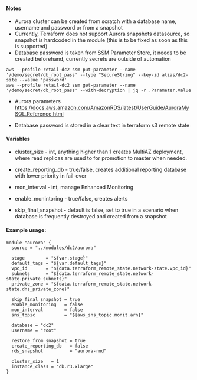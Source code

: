 #### Notes
* Aurora cluster can be created from scratch with a database name, username and password or from a snapshot
* Currently, Terraform does not support Aurora snapshots datasource, so snapshot is hardcoded in the module (this is to be fixed as soon as this is supported)
* Database password is taken from SSM Parameter Store, it needs to be created beforehand, currently secrets are outside of automation
```
aws --profile retail-dc2 ssm put-parameter --name '/demo/secret/db_root_pass' --type "SecureString" --key-id alias/dc2-site --value 'password'
aws --profile retail-dc2 ssm get-parameter --name '/demo/secret/db_root_pass' --with-decryption | jq -r .Parameter.Value
```
* Aurora parameters
https://docs.aws.amazon.com/AmazonRDS/latest/UserGuide/AuroraMySQL.Reference.html

* Database password is stored in a clear text in terraform s3 remote state

#### Variables
* cluster_size - int, anything higher than 1 creates MultiAZ deployment, where read replicas are used to for promotion to master when needed.

* create_reporting_db - true/false, creates additional reporting database with lower priority in fail-over

* mon_interval - int, manage Enhanced Monitoring

* enable_monintoring - true/false, creates alerts

* skip_final_snapshot - default is false, set to true in a scenario when database is frequently destroyed and created from a snapshot


#### Example usage:
```
module "aurora" {
  source = "../modules/dc2/aurora"

  stage        = "${var.stage}"
  default_tags = "${var.default_tags}"
  vpc_id       = "${data.terraform_remote_state.network-state.vpc_id}"
  subnets      = "${data.terraform_remote_state.network-state.private_subnets}"
  private_zone = "${data.terraform_remote_state.network-state.dns_private_zone}"

  skip_final_snapshot = true
  enable_monitoring   = false
  mon_interval        = false
  sns_topic           = "${aws_sns_topic.monit.arn}"

  database = "dc2"
  username = "root"

  restore_from_snapshot = true
  create_reporting_db   = false
  rds_snapshot          = "aurora-rnd"

  cluster_size   = 1
  instance_class = "db.r3.xlarge"
}
```
